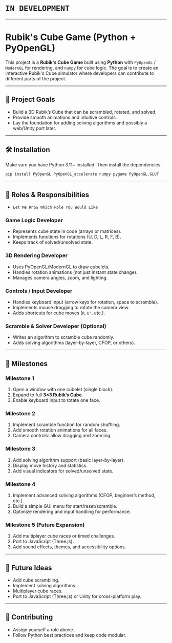 # `IN DEVELOPMENT`



---

# Rubik's Cube Game (Python + PyOpenGL)

This project is a **Rubik's Cube Game** built using **Python** with `PyOpenGL` / `ModernGL` for rendering, and `numpy` for cube logic. The goal is to create an interactive Rubik's Cube simulator where developers can contribute to different parts of the project.

---

## 🎯 Project Goals
- Build a 3D Rubik’s Cube that can be scrambled, rotated, and solved.
- Provide smooth animations and intuitive controls.
- Lay the foundation for adding solving algorithms and possibly a web/Unity port later.

---

## 🛠️ Installation

Make sure you have Python 3.11+ installed. Then install the dependencies:

```bash
pip install PyOpenGL PyOpenGL_accelerate numpy pygame PyOpenGL.GLUT
```

---

## 👥 Roles & Responsibilities

- `Let Me Know Which Role You Would Like`

### **Game Logic Developer**
- Represents cube state in code (arrays or matrices).
- Implements functions for rotations (U, D, L, R, F, B).
- Keeps track of solved/unsolved state.

### **3D Rendering Developer**
- Uses PyOpenGL/ModernGL to draw cubelets.
- Handles rotation animations (not just instant state change).
- Manages camera angles, zoom, and lighting.

### **Controls / Input Developer**
- Handles keyboard input (arrow keys for rotation, space to scramble).
- Implements mouse dragging to rotate the camera view.
- Adds shortcuts for cube moves (`R`, `U'`, etc.).

### **Scramble & Solver Developer (Optional)**
- Writes an algorithm to scramble cube randomly.
- Adds solving algorithms (layer-by-layer, CFOP, or others).

---

## 🚀 Milestones

### **Milestone 1**
1. Open a window with one cubelet (single block).
2. Expand to full **3×3 Rubik’s Cube**.
3. Enable keyboard input to rotate one face.

### **Milestone 2**
1. Implement scramble function for random shuffling.
2. Add smooth rotation animations for all faces.
3. Camera controls: allow dragging and zooming.

### **Milestone 3**
1. Add solving algorithm support (basic layer-by-layer).
2. Display move history and statistics.
3. Add visual indicators for solved/unsolved state.

### **Milestone 4**
1. Implement advanced solving algorithms (CFOP, beginner’s method, etc.).
2. Build a simple GUI menu for start/reset/scramble.
3. Optimize rendering and input handling for performance.


### **Milestone 5 (Future Expansion)**
1. Add multiplayer cube races or timed challenges.
2. Port to JavaScript (Three.js).
3. Add sound effects, themes, and accessibility options.

---

## 📌 Future Ideas
- Add cube scrambling.
- Implement solving algorithms.
- Multiplayer cube races.
- Port to JavaScript (Three.js) or Unity for cross-platform play.

---

## 🤝 Contributing
- Assign yourself a role above.
- Follow Python best practices and keep code modular.
